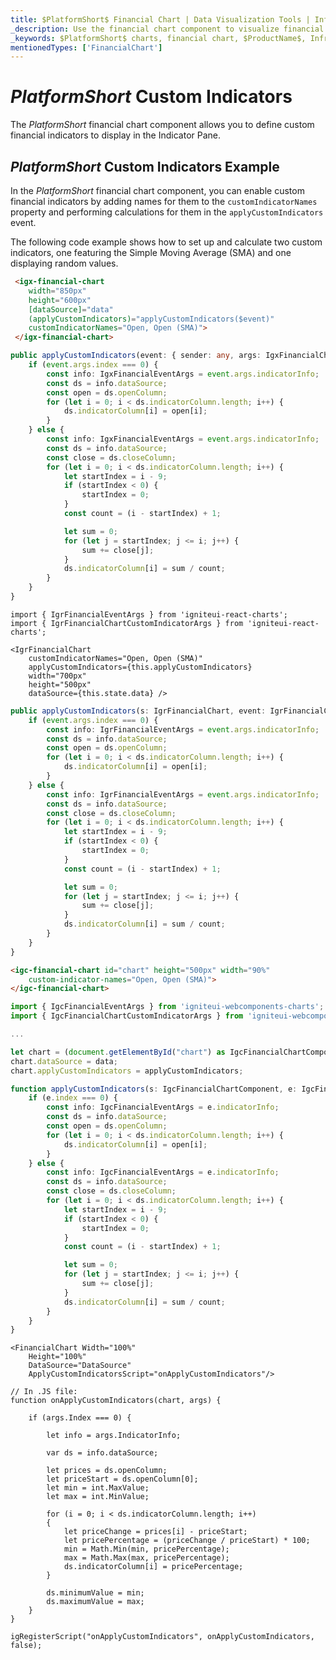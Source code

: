 ```yaml
---
title: $PlatformShort$ Financial Chart | Data Visualization Tools | Infragistics | Custom Indicators
_description: Use the financial chart component to visualize financial data using a simple API. View the demo, dependencies, usage and toolbar for more information.
_keywords: $PlatformShort$ charts, financial chart, $ProductName$, Infragistics
mentionedTypes: ['FinancialChart']
---
```

# $PlatformShort$ Custom Indicators

The $PlatformShort$ financial chart component allows you to define custom financial indicators to display in the Indicator Pane.

## $PlatformShort$ Custom Indicators Example


<code-view style="height: 500px"
           data-demos-base-url="{environment:dvDemosBaseUrl}"
           iframe-src="{environment:dvDemosBaseUrl}/charts/financial-chart-custom-indicators"
           alt="$PlatformShort$ Custom Indicators Example"
           github-src="charts/financial-chart/custom-indicators">
</code-view>

<div class="divider--half"></div>

In the $PlatformShort$ financial chart component, you can enable custom financial indicators by adding names for them to the `customIndicatorNames` property and performing calculations for them in the `applyCustomIndicators` event.

The following code example shows how to set up and calculate two custom indicators, one featuring the Simple Moving Average (SMA) and one displaying random values.

```html
 <igx-financial-chart
    width="850px"
    height="600px"
    [dataSource]="data"
    (applyCustomIndicators)="applyCustomIndicators($event)"
    customIndicatorNames="Open, Open (SMA)">
 </igx-financial-chart>
```

```ts
public applyCustomIndicators(event: { sender: any, args: IgxFinancialChartCustomIndicatorArgs }) {
    if (event.args.index === 0) {
        const info: IgxFinancialEventArgs = event.args.indicatorInfo;
        const ds = info.dataSource;
        const open = ds.openColumn;
        for (let i = 0; i < ds.indicatorColumn.length; i++) {
            ds.indicatorColumn[i] = open[i];
        }
    } else {
        const info: IgxFinancialEventArgs = event.args.indicatorInfo;
        const ds = info.dataSource;
        const close = ds.closeColumn;
        for (let i = 0; i < ds.indicatorColumn.length; i++) {
            let startIndex = i - 9;
            if (startIndex < 0) {
                startIndex = 0;
            }
            const count = (i - startIndex) + 1;

            let sum = 0;
            for (let j = startIndex; j <= i; j++) {
                sum += close[j];
            }
            ds.indicatorColumn[i] = sum / count;
        }
    }
}
```

```tsx
import { IgrFinancialEventArgs } from 'igniteui-react-charts';
import { IgrFinancialChartCustomIndicatorArgs } from 'igniteui-react-charts';

<IgrFinancialChart
    customIndicatorNames="Open, Open (SMA)"
    applyCustomIndicators={this.applyCustomIndicators}
    width="700px"
    height="500px"
    dataSource={this.state.data} />
```

```ts
public applyCustomIndicators(s: IgrFinancialChart, event: IgrFinancialChartCustomIndicatorArgs) {
    if (event.args.index === 0) {
        const info: IgrFinancialEventArgs = event.args.indicatorInfo;
        const ds = info.dataSource;
        const open = ds.openColumn;
        for (let i = 0; i < ds.indicatorColumn.length; i++) {
            ds.indicatorColumn[i] = open[i];
        }
    } else {
        const info: IgrFinancialEventArgs = event.args.indicatorInfo;
        const ds = info.dataSource;
        const close = ds.closeColumn;
        for (let i = 0; i < ds.indicatorColumn.length; i++) {
            let startIndex = i - 9;
            if (startIndex < 0) {
                startIndex = 0;
            }
            const count = (i - startIndex) + 1;

            let sum = 0;
            for (let j = startIndex; j <= i; j++) {
                sum += close[j];
            }
            ds.indicatorColumn[i] = sum / count;
        }
    }
}
```

```html
<igc-financial-chart id="chart" height="500px" width="90%"
    custom-indicator-names="Open, Open (SMA)">
</igc-financial-chart>
```

```ts
import { IgcFinancialEventArgs } from 'igniteui-webcomponents-charts';
import { IgcFinancialChartCustomIndicatorArgs } from 'igniteui-webcomponents-charts';

...

let chart = (document.getElementById("chart") as IgcFinancialChartComponent);
chart.dataSource = data;
chart.applyCustomIndicators = applyCustomIndicators;

function applyCustomIndicators(s: IgcFinancialChartComponent, e: IgcFinancialChartCustomIndicatorArgs ) {
    if (e.index === 0) {
        const info: IgcFinancialEventArgs = e.indicatorInfo;
        const ds = info.dataSource;
        const open = ds.openColumn;
        for (let i = 0; i < ds.indicatorColumn.length; i++) {
            ds.indicatorColumn[i] = open[i];
        }
    } else {
        const info: IgcFinancialEventArgs = e.indicatorInfo;
        const ds = info.dataSource;
        const close = ds.closeColumn;
        for (let i = 0; i < ds.indicatorColumn.length; i++) {
            let startIndex = i - 9;
            if (startIndex < 0) {
                startIndex = 0;
            }
            const count = (i - startIndex) + 1;

            let sum = 0;
            for (let j = startIndex; j <= i; j++) {
                sum += close[j];
            }
            ds.indicatorColumn[i] = sum / count;
        }
    }
}
```

```razor
<FinancialChart Width="100%"
    Height="100%"
    DataSource="DataSource"
    ApplyCustomIndicatorsScript="onApplyCustomIndicators"/>

// In .JS file:
function onApplyCustomIndicators(chart, args) {

    if (args.Index === 0) {

        let info = args.IndicatorInfo;

        var ds = info.dataSource;

        let prices = ds.openColumn;
        let priceStart = ds.openColumn[0];
        let min = int.MaxValue;
        let max = int.MinValue;

        for (i = 0; i < ds.indicatorColumn.length; i++)
        {
            let priceChange = prices[i] - priceStart;
            let pricePercentage = (priceChange / priceStart) * 100;
            min = Math.Min(min, pricePercentage);
            max = Math.Max(max, pricePercentage);
            ds.indicatorColumn[i] = pricePercentage;
        }

        ds.minimumValue = min;
        ds.maximumValue = max;
    }
}

igRegisterScript("onApplyCustomIndicators", onApplyCustomIndicators, false);
```
